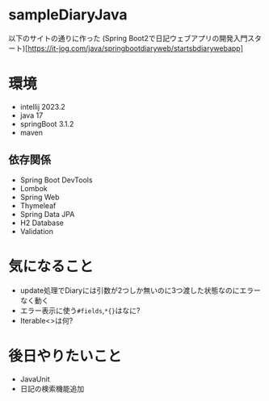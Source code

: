 ﻿# sampleDiaryJava
以下のサイトの通りに作った
(Spring Boot2で日記ウェブアプリの開発入門スタート)[https://it-jog.com/java/springbootdiaryweb/startsbdiarywebapp]

# 環境
* intellij 2023.2
* java 17
* springBoot 3.1.2
* maven 

## 依存関係
* Spring Boot DevTools
* Lombok
* Spring Web
* Thymeleaf
* Spring Data JPA
* H2 Database
* Validation

# 気になること
* update処理でDiaryには引数が2つしか無いのに3つ渡した状態なのにエラーなく動く
* エラー表示に使う`#fields`,`*{}`はなに?
* Iterable<>は何?

# 後日やりたいこと
* JavaUnit
* 日記の検索機能追加
